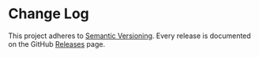 Change Log
======

This project adheres to [Semantic Versioning](http://semver.org/).
Every release is documented on the GitHub [Releases](https://github.com/stremann/react-flypro/releases) page.